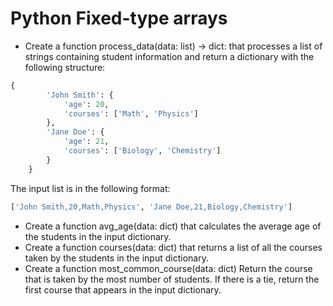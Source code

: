# Python Fixed-type arrays

- Create a function process_data(data: list) -> dict: that processes a list of strings containing student information and return a dictionary with the following structure:
    
```Python
{
        'John Smith': {
            'age': 20,
            'courses': ['Math', 'Physics']
        },
        'Jane Doe': {
            'age': 21,
            'courses': ['Biology', 'Chemistry']
        }
    }
```
    
The input list is in the following format:

```Python
['John Smith,20,Math,Physics', 'Jane Doe,21,Biology,Chemistry']
```
    
- Create a function avg_age(data: dict) that calculates the average age of the students in the input dictionary.
- Create a function courses(data: dict) that returns a list of all the courses taken by the students in the input dictionary.
- Create a function most_common_course(data: dict) Return the course that is taken by the most number of students. If there is a tie, return the first course that appears in the input dictionary.
